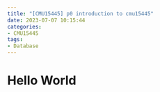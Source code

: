 ```yaml
---
title: "[CMU15445] p0 introduction to cmu15445"
date: 2023-07-07 10:15:44
categories:
- CMU15445
tags:
- Database
---
```


# Hello World
